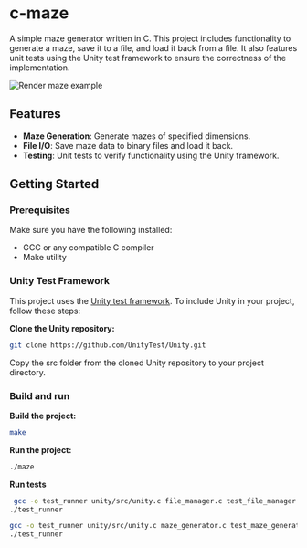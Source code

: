 # c-maze

A simple maze generator written in C. This project includes functionality to generate a maze, save it to a file, and load it back from a file. It also features unit tests using the Unity test framework to ensure the correctness of the implementation.

![Render maze example](https://i.imgur.com/oPb8HK4.png)

## Features

- **Maze Generation**: Generate mazes of specified dimensions.
- **File I/O**: Save maze data to binary files and load it back.
- **Testing**: Unit tests to verify functionality using the Unity framework.

## Getting Started

### Prerequisites

Make sure you have the following installed:

- GCC or any compatible C compiler
- Make utility

### Unity Test Framework

This project uses the [Unity test framework](https://github.com/UnityTest/Unity). To include Unity in your project, follow these steps:

**Clone the Unity repository:**

   ```bash
   git clone https://github.com/UnityTest/Unity.git
   ```
Copy the src folder from the cloned Unity repository to your project directory.

### Build and run

**Build the project:**

 ```bash
make
 ```

 **Run the project:**

 ```bash
./maze
 ```

**Run tests**
```bash
 gcc -o test_runner unity/src/unity.c file_manager.c test_file_manager.c -Iunity/src -I.
./test_runner
 ```

 ```bash
 gcc -o test_runner unity/src/unity.c maze_generator.c test_maze_generator.c -Iunity/src -I.
./test_runner
 ```